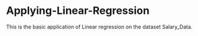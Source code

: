 # Applying-Linear-Regression
This is the basic application of Linear regression on the dataset Salary_Data.
